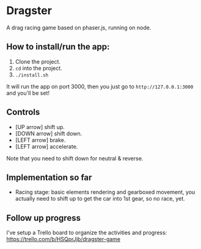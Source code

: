 # Dragster

A drag racing game based on phaser.js, running on node.

## How to install/run the app:

1. Clone the project.
2. `cd` into the project.
3. `./install.sh`

It will run the app on port 3000, then you just go to `http://127.0.0.1:3000` and you'll be set!

## Controls

- [UP arrow] shift up.
- [DOWN arrow] shift down.
- [LEFT arrow] brake.
- [LEFT arrow] accelerate.

Note that you need to shift down for neutral & reverse.

## Implementation so far

- Racing stage: basic elements rendering and gearboxed movement, you actually need to shift up to get the car into 1st gear, so no race, yet.

## Follow up progress

I've setup a Trello board to organize the activities and progress: https://trello.com/b/HSQprJjb/dragster-game
